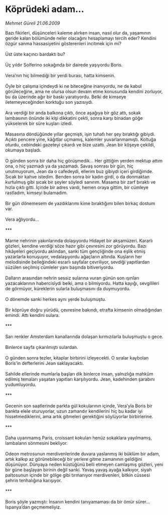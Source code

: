 # Köprüdeki adam...

*Mehmet Güreli 21.06.2009*

<div class="taraf_structure_2col_1zq">
<div class="margen_n">



 <p>Bazı fikirleri, düşünceleri kaleme alırken insan, nasıl olur da, yaşamının geride kalan bölümünde neler olacağını hesaplamayı tercih eder? Kendini özgür sanma hassasiyetini gösterenleri incitmek için mi? <br/><br/>Üst üste kaçıncı bardaktı bu? <br/><br/>Üç yıldır Solferino sokağında bir dairede yaşıyordu Boris. <br/><br/>Vera’nın hiç bilmediği bir yerdi burası, hatta kimsenin. <br/><br/>Öyle bir çalışma içindeydi ki ne biteceğine inanıyordu, ne de kabul görüleceğine, ama ne olursa olsun devam etme konusunda kendini zorluyor, bu da üzerinde ağır bir baskı yaratıyordu. Belki de kimseye iletemeyeceğinden korktuğu son yazısıydı. <br/><br/>Ara verdiği bir anda balkona çıktı, önce aşağıya bir göz attı, sokak lambasının önünde iki kişi dikkatini çekti, sonra karşı binadan göğe yükselerek bir süre kuşları izledi. <br/><br/>Masasına döndüğünde yıllar geçmişti, işin tuhafı her şey bıraktığı gibiydi. Açıktı pencere yine, kâğıtlar uçmamış, kalemler yuvarlanmamıştı. Koltuğa oturdu, cebindeki gazeteyi çıkardı ve bize uzattı. Jean bir köşeye çekildi, okumaya başladı. <br/><br/>O günden sonra bir daha hiç görüşmedik... Her gittiğim yerden mektup attım ona, o hiç yazmadı ya da yazamadı. Savaş sonrası bir gün, hiç unutmuyorum, Jean da o cafedeydi, ellerim buz gibiydi içeri girdiğimde. Sıcak bir kahve istedim. Benden sonra bir kadın girdi, o da donmaktan kurtulmuş gibi sıcak bir şeyler söyledi sanırım. Masama bir zarf bıraktı ve hızla çıktı gitti. İçinde bir adres vardı, hemen oraya gittim, bir cümleye rastladım, kimseyi bulamadım. <br/><br/>Bir gün dönemesem de yazdıklarımı kime bıraktığımı bilen birkaç dostum var. <br/><br/>Vera ağlıyordu... <br/><br/>*** <br/><br/>Marne nehrinin yakınlarında dolaşıyordu Hidayet bir akşamüzeri. Kararlı gözleri, kendine verdiği söze hazır gibi çevresini zor görüyordu. Bazı hikâyeleri geçiyordu aklından, sanki tüm gençliğinde ona eşlik etmiş yazarlarla konuşuyor, vedalaşıyordu ağaçların altında. Kuşların her melodisinde belleğindeki esrarlı sayfalar çevriliyor, sevdiği yapıtlardan süzülen seçilmiş cümleler yanı başında bitiveriyordu. <br/><br/>Dalların arasından nehrin sessiz sularına vuran günün son ışınları yazacaklarının habercisiydi belki, ama o bilmiyordu. Hatta kayığı, sevgilileri de görmüyor, küreklerin sularla buluşmasını da duymuyordu. <br/><br/>O dönemde sanki herkes aynı yerde buluşmuştu. <br/><br/>Bir köprüye doğru yürüdü, çevresine bakındı, etrafta kimsenin olmadığından emindi. Attı kendini sulara. <br/><br/>*** <br/><br/>Sarı renkler Amsterdam kanallarında dolaşan kırmızılarla buluşmuştu o gece. <br/><br/>Binlerce sayfa çıkarılmıştı sulardan. <br/><br/>O günden sonra tezler, kitaplar birbirini izleyecekti. O sıralar kaybolan Boris’in defterlerini Jean saklayacaktı. <br/><br/>Sahilde ellerinde mumlarla başları dik binlerce insan, yalnızlığa mahkûm edilmiş temaları yaşatan yapıtları karşılıyordu. Jean, kadehinden şarabını yudumluyordu. <br/><br/>*** <br/><br/>Gecenin son saatlerinde parkta gül kokularının içinde, Vera’yla Boris bir bankta elele oturuyorlar, uzun zamandır kendilerini hiç bu kadar iyi hissetmediklerini, ama artık gitmeleri gerektiğini söylüyorlar birbirlerine. <br/><br/>*** <br/><br/>Daha uyanmamış Paris, croissant kokuları henüz sokaklara yayılmamış, lambaların sönmesini bekliyor. <br/><br/>Odeon metrosunun merdivenlerinde duvara yaslanmış iki büklüm bir adam, artık kalkıp az görünebileceği bir yerlere gitme zamanının geldiğini düşünüyor. Dünyaya neden küstüğünü belli etmeyen camlaşmış gözleri, yeni bir güne başlayan birinin değil sanki. Yavaş yavaş ayağa kalkıyor, siyah paltosunun içinde bir gölge gibi tırmanıyor merdivenleri, bitkin cüssesi şehrin tenhalığına karışıyor. <br/><br/>*** <br/><br/>Boris şöyle yazmıştı: İnsanın kendini tanıyamaması da bir ömür sürer... İspanya’dan geçmemeliyiz.</p>
<br/>
<br/>
<br/>



<br/>


<div id="taraf_not">
</div>

</div>


</div>
